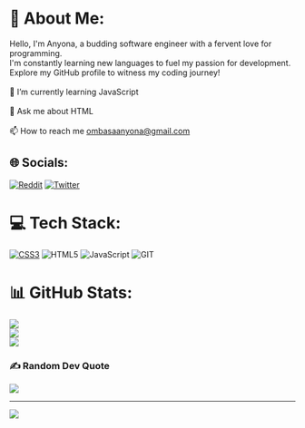 # 💫 About Me:
Hello, I'm Anyona, a budding software engineer with a fervent love for programming. <br>I'm constantly learning new languages to fuel my passion for development. <br>Explore my GitHub profile to witness my coding journey!<br><br>🌱 I’m currently learning JavaScript<br><br>💬 Ask me about HTML<br><br>📫 How to reach me ombasaanyona@gmail.com


## 🌐 Socials:
 [![Reddit](https://img.shields.io/badge/Reddit-%23FF4500.svg?logo=Reddit&logoColor=white)](https://reddit.com/user/CodeNinja3111) [![Twitter](https://img.shields.io/badge/Twitter-%231DA1F2.svg?logo=Twitter&logoColor=white)](https://twitter.com/@anyona_shadi) 

# 💻 Tech Stack:
[![CSS3](https://img.shields.io/badge/css3-%231572B6.svg?style=for-the-badge&logo=css3&logoColor=white)](https://www.freecodecamp.org/certification/anyona/responsive-web-design) ![HTML5](https://img.shields.io/badge/html5-%23E34F26.svg?style=for-the-badge&logo=html5&logoColor=white) ![JavaScript](https://img.shields.io/badge/javascript-%23323330.svg?style=for-the-badge&logo=javascript&logoColor=%23F7DF1E) ![GIT](https://img.shields.io/badge/Git-fc6d26?style=for-the-badge&logo=git&logoColor=white)
# 📊 GitHub Stats:
![](https://github-readme-stats.vercel.app/api?username=Anyona-00&theme=dark&hide_border=false&include_all_commits=true&count_private=true)<br/>
![](https://github-readme-streak-stats.herokuapp.com/?user=Anyona-00&theme=dark&hide_border=false)<br/>
![](https://github-readme-stats.vercel.app/api/top-langs/?username=Anyona-00&theme=dark&hide_border=false&include_all_commits=true&count_private=true&layout=compact)

### ✍️ Random Dev Quote
![](https://quotes-github-readme.vercel.app/api?type=horizontal&theme=dark)

---
[![](https://visitcount.itsvg.in/api?id=Anyona-00&icon=0&color=0)](https://visitcount.itsvg.in)



